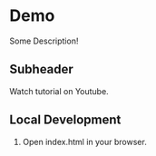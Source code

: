 # Demo

Some Description!

## Subheader

Watch tutorial on Youtube.

## Local Development

1. Open index.html in your browser.
